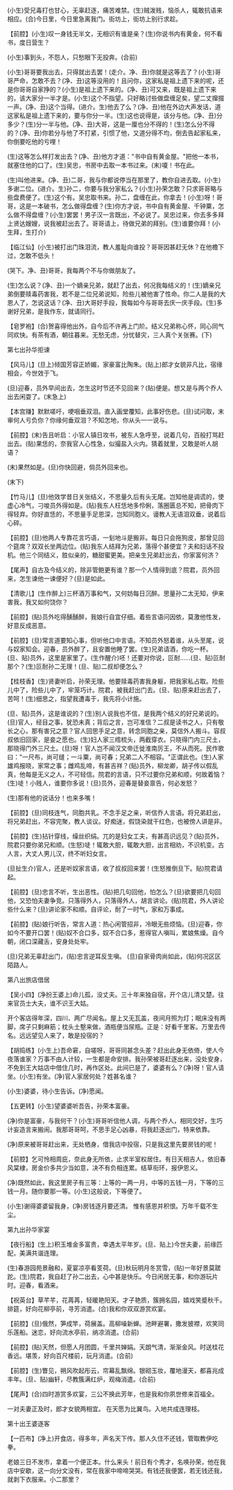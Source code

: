 <!-- { "loadSidebar": true } -->
(小生)受兄毒打也甘心，无辜赶逐，痛苦难禁。(生)贼泼贱，恼杀人，辄敢抗语来相应。(合)今日里，今日里急离我门。街坊上，街坊上别行求趁。

【前腔】(小生)叹一身钱无半文，无相识有谁是亲？(生)你说书内有黄金，何不看书，度日营生？

(小生)事到头，不怨人，只愁眼下无投奔。(合前)

(小生)哥哥要我出去，只得就出去罢！(走介。净、丑)你就是这等去了？(小生)哥哥严命，怎敢不去？(净、丑)这等没用的！且问你，这家私是祖上遗下来的呢，还是你哥哥自家挣的？(小生)是祖上遗下来的。(净、丑)可又来，既是祖上遗下来的，该大家分一半才是。(小生)这个不指望。只好略讨些做盘缠足矣，望二丈撺掇一声。(净、丑)这个当得。(进介。生)他去了么？(净、丑)他在外边大声发话，道这家私是祖上遗下来的，要与你分一半。(生)这也说得是，该分与他。(净、丑)分多少？(生)分一半与他。(净、丑)大哥，这是一厘也分不得的！(生)怎么分不得的？(净、丑)你若分与他了不打紧，引惯了他，又道分得不均，倒去告起家私来，你倒要吃他的亏哩！

(生)这等怎么样打发出去？(净、丑)他方才道："书中自有黄金屋。"把他一本书，就塞住他的口了。(生)吴忠，书房中去取一本书过来。(末)嗄！书在此。

(生)叫他进来。(净、丑)二哥，我与你都说停当在那里了，教你自进去取。(小生)多谢二位。(进介。生)孙二，你要与我分家私么？(小生)孙荣怎敢？只求哥哥略与些盘费便了。(生)这个有。吴忠取书来。孙二，盘缠在此，你拿去！(小生)呀！哥哥，这是一本破书，怎么做得盘缠？(生)你方才说，书中自有黄金屋、千钟粟，怎么做不得盘缠？(小生)罢罢！男子汉一言既出，不必说了。吴忠过来，你去多多拜上贤达嫂嫂，说我被赶出去了。哥哥请上，待做兄弟的拜别。(生)谁要你拜！(小生拜，生打介)

【临江仙】(小生)被打出门珠泪流，教人羞耻向谁投？哥哥因甚赶无休？在他檐下过，怎敢不低头！

(哭下。净、丑)哥哥，我每两个不与你做朋友了。

(生)怎么说？(净、丑)一个嫡亲兄弟，就赶了出去，何况我每结义的！(生)嫡亲兄弟倒要赎毒药害我，若不是二位兄弟说知，险些儿被他害了性命。你二人是我的大恩人了，怎说这话？(净、丑)大哥好手段，我每如今与哥哥去庆一庆手段。(生)多谢好兄弟，是我作东，就请同行。

【皂罗袍】(合)贺喜得他出外，自今后不许再上门阶。结义兄弟称心怀，同心同气同欢快。有茶有酒，朝往暮来。无愁无虑，分忧替灾，三人真个关张赛。(下)


第七出孙华拒谏

【风马儿】(旦上)倾国芳容正娇媚，家豪富比陶朱。(贴上)郎才女貌非凡比，宿缘相会，今世效于飞。

(旦)迎春，员外早间出去，怎生这时节还不见回来？(贴)便是。想又是与两个乔人出去闲耍了。(末急上)

【本宫赚】默默嗟吁，哽咽垂双泪。直入画堂覆知，此事好伤悲。(旦)试问取，末审何人亏负你？你缘何垂双泪？不知怎地，你从头一一说与。

【前腔】(末)告且听启：小官人镇日攻书，被东人急呼至，说着几句，百般打骂赶出去。(贴)果恁的，奈我官人心性急，似撮盐入火内。猜着就里，又敢是听人胡语？

(末)果然如是。(旦)你快回避，倘员外回来也。

(末下)

【竹马儿】(旦)他效学昔日关张结义，不思量久后有头无尾。岂知他是调谎的，使虚心冷气，刁唆员外得如是。(贴)我东人枉恁地多伶俐，落圈匮总不知，把骨肉下得轻弃。你好直恁的，不思量手足恩深，岂知同胞义。谩教人无语泪双垂，说着后心碎。

【前腔】(旦)他两人专靠花言巧语，一刬地斗是搬非。每日只会拖狗皮，那曾见回个筵席？双双长坐两边位。(贴)我东人结拜为兄弟，落得个甚便宜？夫和妇话不投机。他三个同结义，胜似亲的，糖甜蜜更美。把亲生兄弟赶出去，你家富何济？

【尾声】自古及今结义的，除非管鲍更有谁？那一个人情得到底？院君，员外回来，怎生谏他一谏便好？(旦)是如此。

【清歌儿】(生作醉上)三杯酒万事和气，又何妨每日沉醉。思量孙二太无知，伊来害我，我又如何饶你？

【前腔】(贴)员外吃得醺醺醉，我娘行自宜仔细。着些言语问因依，莫激他性发，好意反成恶意。

【前腔】(旦)常言道要知心事，但听他口中言语。不知员外怒着谁，从头至尾，说与奴家知会。迎春，员外醉了，且安置他睡了罢。(生)兄弟请酒，你吃一杯。(旦、贴)员外，这里是家里了。(生作醒介)呸！还要对你说，叵耐……(旦、贴)叵耐那个？(生)叵耐孙二无理！(旦、贴)二叔却便怎么？

【桂枝香】(生)贤妻听启，孙荣无理。他要赎毒药害我身躯，把我家私占取。险些儿中了，险些儿中了，牢笼巧计。院君，被我赶出门去。(旦、贴)原来赶出去了，苦呵！(生)细思之，指望我遭毒于，我先将小计施。

(旦、贴)员外，这是谁说的？(生)别人说我也不信，是我两个结义的好兄弟说的。(旦)官人，经目之事，犹恐未真；背后之言，岂可准信？二叔是读书之人，只有敬长之心，那有害兄之意？官人回思手足之意，转念同胞之亲，莫信外人搬斗。容叔叔依旧回家，是妾之愿也。(生)妇人家三绺梳头，两截穿衣。只晓得门内三尺土，那晓得门外三尺土。(旦)呀！官人岂不闻汉文帝迁徙淮南厉王，不从而死。民作歌曰："一尺布，尚可缝；一斗粟，尚可春；兄弟二人不相容。"正谓此也。(生)人家雄鸡报晓，家常之事；雌鸡乱啼，有甚吉祥？(贴)员外，柳龙卿，胡子传以假乱真，他每是无义之人，不可轻信。院君的言语，只不过要你兄弟和顺，何故着恼？(生)唗！小贱人，谁要你多说！(旦)员外，迎春是替妾禀告，何必发怒？

(生)那有他的说话分！也来多嘴！

【前腔】(旦)同枝连气，同胞共乳。不念手足之亲，听信乔人言语。将兄弟赶出，将兄弟赶出，不容完聚，教人谈议。好痴迷，假饶染就干红色，也被傍人讲是非。

【前腔】(生)拈针穿线，缲丝织绢。兀的是妇女工夫，有甚高识远见？(贴)员外，院君只要你弟兄和顺。(生怒)唗！辄敢大胆，辄敢大胆，出言相劝，不识机变。古人言，大丈人男儿汉，终不听妇女言。

(旦扯生介)官人，还是听奴家言语，收了叔叔回来罢！(生怒推倒旦下。贴)院君请起。

【前腔】(旦)忠言不听，生出恶性。(贴)把几句回他，怕怎么？(旦)欲要把几句回他，又恐怕夫妻争竞。只落得外人，只落得外人，胡言讲论。(贴)院君，外人讲论些什么来？(旦)讲论家不和顺。自评论，耐了一时气，家和万事成。

【前腔】(贴)娘行听告，常言人道：热心闲管招非，冷眼无些烦恼。(旦)迎春，你如今不要开口罢！(贴)奴不合口多，奴不合口多，惹得官人嗔叫，累娘焦燥。自今朝，闭口深藏舌，安身处处牢。

(旦)兄弟无辜赶出门，(贴)忠言逆耳反生嗔。
(旦)自家骨肉尚如此，(贴)何况区区陌路人。

第八出旅店借居

【吴小四】(净扮王婆上)命儿孤，没丈夫。三十年来独自宿，开个店儿清又楚。往来官员士大夫，谁不识王大姑。

开个客店得年深，四川、两广尽闻名。屋上又无瓦盖，夜间月照为灯；眠床没有两脚，席子只剩麻筋；枕头土墼来做，酒瓶便当尿瓶。正是：好看千里客。万里去传名。远远望见人来了，敢是投宿的？

【胡捣练】(小生上)吾命窘，自嗟呀，哥哥同甚念头差？赶出此身无依倚，使人今夜落谁家？万事不由人计较，一生都是命安排。我孙荣被哥赶逐出来，没处安身，不免到王大姑店中借住几时，再作区处。此间已是了，婆婆有么？(净)呀！官人请坐。(小生)有坐。(净)官人家居何处？姓甚名谁？

(小生)婆婆，待小生告诉。(净)愿闻。

【五更转】(小生)望婆婆听吾告，孙荣本富豪。

(净)你是富豪，与我何干？(小生)哥哥听信他人调，与两个乔人，相同交好，生巧计妄造言来搬闹。我那哥哥呵，不思手足心凶暴，将我赶逐出门，特来依靠。

(净)原来被哥哥赶出来，无处栖身，借我店中投宿，只是我这里先要房钱的呢！

【前腔】乞可怜相周庇，奈此身无所依，止求半室权居住。有日天相吉人，依旧春风棠棣，房金价多共少当如意，决不有负相连累。结草衔环，报伊恩义。

(净)既然如此，我这里房子有三等：上等的一两一月，中等的五钱一月，下等的三钱一月。随你要那一等。(小生)这般说，下等便了。

(小生)谢得婆婆留我身，(净)房钱逐月要还清。
惟有感恩并积恨。万年千载不生尘。

第九出孙华家宴

【夜行船】(生上)积玉堆金多富贵，幸遇太平年岁。(旦、贴上)今世夫妻，前缘匹配，美满共谐连理。

(生)春游园苑景融和，夏宴凉亭看芰荷。(旦)秋玩明月冬赏雪，(贴)一年好景莫蹉跎。(生)院君，我自赶了孙二出去，心中甚是快乐。今日闲居无事，和你游玩片时。迎春，看酒来。

【祝英台】草芊芊，花苒苒，轻暖艳阳天。才子艳质，簇拥名园，嬉戏笑蹙秋千。排筵，好向花柳亭前，寻芳消遣。(合)我和你双双游赏欢宴。

【前腔】(旦)俄然，笋成竿，荷展盖。高柳噪新蝉。池畔避署，撒发披襟，欢笑同乐莲船。迷恋，好向流水亭前，纳凉消遣。(合前)

【前腔】(贴)天然，但愿人月团圆，千里共婵娟。天朗气清，渐渐金风。时送桂花香远。堪羡，好向百尺楼前，玩月消遣。(合前)

【前腔】(生)瞥见，朔风吹起彤云，帘幕乱飘绵。银砌玉妆，覆地漫天，都喜兆成丰年。(旦、贴)幽轩，尽教簇满红炉，观梅消遣。(合前)

【尾声】(合)四时游赏多欢宴，三公不换此芳年，也是我和你夙世修来百福全。

一对夫妻正及时，郎才女貌两相宜。
在天愿为比翼鸟。入地共成连理枝。

第十出王婆逐客

【一匹布】(净上)开食店，得多年，声名天下传。那人久住不还钱，管取教伊吃拳。

老娘三日不发市，拿着一个便正本。什么来头！前日有个秀才，名唤孙荣，他在我店中安歇，这一向分文没有，常在我家中啼啼哭哭。有钱还我便罢，若无钱还我，就剥下衣服来。小二那里？

